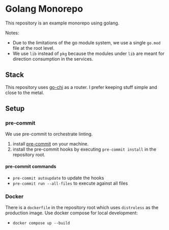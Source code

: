# Golang Monorepo

This repository is an example monorepo using golang.

Notes:

- Due to the limitations of the go module system, we use a single `go.mod` file at the root level.
- We use `lib` instead of `pkg` because the modules under `lib` are meant for direction consumption in the services.

## Stack

This repository uses [go-chi](https://github.com/go-chi/chi) as a router. I prefer keeping stuff simple and close to the metal.

## Setup

### pre-commit

We use pre-commit to orchestrate linting.

1. install [pre-commit](https://pre-commit.com/) on your machine.
2. install the pre-commit hooks by executing `pre-commit install` in the repository root.

#### pre-commit commands

- `pre-commit autoupdate` to update the hooks
- `pre-commit run --all-files` to execute against all files

### Docker

There is a `dockerfile` in the repository root which uses `distroless` as the production image. Use docker compose for local development:

- `docker compose up --build`
